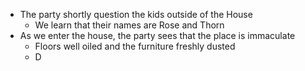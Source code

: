 - The party shortly question the kids outside of the House
	- We learn that their names are Rose and Thorn
- As we enter the house, the party sees that the place is immaculate
	- Floors well oiled and the furniture freshly dusted
	- D